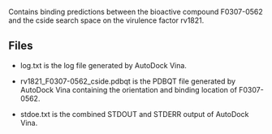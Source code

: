 Contains binding predictions between the bioactive compound F0307-0562 and the cside search space on the virulence factor rv1821.

## Files

- log.txt is the log file generated by AutoDock Vina.

- rv1821_F0307-0562_cside.pdbqt is the PDBQT file generated by AutoDock Vina containing the orientation and binding location of F0307-0562.

- stdoe.txt is the combined STDOUT and STDERR output of AutoDock Vina.

